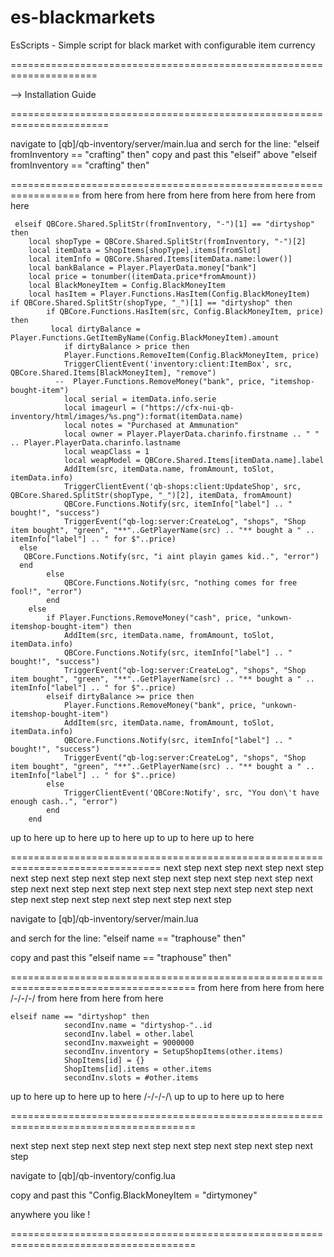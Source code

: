 # es-blackmarkets
EsScripts  - Simple script for black market with configurable item currency







=====================================================================

--> Installation Guide

=======================================================================


navigate to [qb]/qb-inventory/server/main.lua
and serch for the line: "elseif fromInventory == "crafting" then"
copy and past this "elseif" above "elseif fromInventory == "crafting" then"

==================================================================
from here from here from here from here from here from here
  
     elseif QBCore.Shared.SplitStr(fromInventory, "-")[1] == "dirtyshop" then
		local shopType = QBCore.Shared.SplitStr(fromInventory, "-")[2]
		local itemData = ShopItems[shopType].items[fromSlot]
		local itemInfo = QBCore.Shared.Items[itemData.name:lower()]
        local bankBalance = Player.PlayerData.money["bank"]
		local price = tonumber((itemData.price*fromAmount))
        local BlackMoneyItem = Config.BlackMoneyItem
        local hasItem = Player.Functions.HasItem(Config.BlackMoneyItem)
    if QBCore.Shared.SplitStr(shopType, "_")[1] == "dirtyshop" then
            if QBCore.Functions.HasItem(src, Config.BlackMoneyItem, price) then
             local dirtyBalance = Player.Functions.GetItemByName(Config.BlackMoneyItem).amount
                if dirtyBalance > price then
                Player.Functions.RemoveItem(Config.BlackMoneyItem, price)
                TriggerClientEvent('inventory:client:ItemBox', src, QBCore.Shared.Items[BlackMoneyItem], "remove")
              --  Player.Functions.RemoveMoney("bank", price, "itemshop-bought-item")
                local serial = itemData.info.serie
                local imageurl = ("https://cfx-nui-qb-inventory/html/images/%s.png"):format(itemData.name)
                local notes = "Purchased at Ammunation"
                local owner = Player.PlayerData.charinfo.firstname .. " " .. Player.PlayerData.charinfo.lastname
                local weapClass = 1
                local weapModel = QBCore.Shared.Items[itemData.name].label
                AddItem(src, itemData.name, fromAmount, toSlot, itemData.info)
                TriggerClientEvent('qb-shops:client:UpdateShop', src, QBCore.Shared.SplitStr(shopType, "_")[2], itemData, fromAmount)
                QBCore.Functions.Notify(src, itemInfo["label"] .. " bought!", "success")
                TriggerEvent("qb-log:server:CreateLog", "shops", "Shop item bought", "green", "**"..GetPlayerName(src) .. "** bought a " .. itemInfo["label"] .. " for $"..price)
      else
       QBCore.Functions.Notify(src, "i aint playin games kid..", "error")
      end
            else
                QBCore.Functions.Notify(src, "nothing comes for free fool!", "error")
            end
		else
			if Player.Functions.RemoveMoney("cash", price, "unkown-itemshop-bought-item") then
				AddItem(src, itemData.name, fromAmount, toSlot, itemData.info)
				QBCore.Functions.Notify(src, itemInfo["label"] .. " bought!", "success")
				TriggerEvent("qb-log:server:CreateLog", "shops", "Shop item bought", "green", "**"..GetPlayerName(src) .. "** bought a " .. itemInfo["label"] .. " for $"..price)
			elseif dirtyBalance >= price then
				Player.Functions.RemoveMoney("bank", price, "unkown-itemshop-bought-item")
				AddItem(src, itemData.name, fromAmount, toSlot, itemData.info)
				QBCore.Functions.Notify(src, itemInfo["label"] .. " bought!", "success")
				TriggerEvent("qb-log:server:CreateLog", "shops", "Shop item bought", "green", "**"..GetPlayerName(src) .. "** bought a " .. itemInfo["label"] .. " for $"..price)
			else
				TriggerClientEvent('QBCore:Notify', src, "You don\'t have enough cash..", "error")
			end
		end

up to here up to here up to here up to up to here up to here 

================================================================================
next step next step next step next step next step next step next step next step next step next step next step next step next
next step next step next step next step next step next step next step next step next step next step next step next step 

navigate to [qb]/qb-inventory/server/main.lua

and serch for the line: "elseif name == "traphouse" then"

copy and past this "elseif name == "traphouse" then"

======================================================================================
from here from here from here \/-\/-\/-\/ from here from here from here

    elseif name == "dirtyshop" then
				secondInv.name = "dirtyshop-"..id
				secondInv.label = other.label
				secondInv.maxweight = 9000000
				secondInv.inventory = SetupShopItems(other.items)
				ShopItems[id] = {}
				ShopItems[id].items = other.items
				secondInv.slots = #other.items

up to here up to here up to here  /\-/\-/\-/\ up to up to here up to here 

======================================================================================


next step next step next step next step next step next step next step next step

navigate to [qb]/qb-inventory/config.lua

copy and past this "Config.BlackMoneyItem = "dirtymoney"

anywhere you like !

======================================================================================
